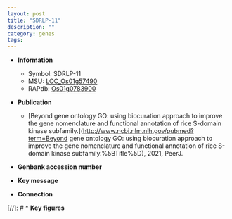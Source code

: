 ```yaml
---
layout: post
title: "SDRLP-11"
description: ""
category: genes
tags: 
---
```


* **Information**  
    + Symbol: SDRLP-11  
    + MSU: [LOC_Os01g57490](http://rice.uga.edu/cgi-bin/ORF_infopage.cgi?orf=LOC_Os01g57490)  
    + RAPdb: [Os01g0783900](http://rapdb.dna.affrc.go.jp/viewer/gbrowse_details/irgsp1?name=Os01g0783900)  

* **Publication**  
    + [Beyond gene ontology GO: using biocuration approach to improve the gene nomenclature and functional annotation of rice S-domain kinase subfamily.](http://www.ncbi.nlm.nih.gov/pubmed?term=Beyond gene ontology GO: using biocuration approach to improve the gene nomenclature and functional annotation of rice S-domain kinase subfamily.%5BTitle%5D), 2021, PeerJ.

* **Genbank accession number**  

* **Key message**  

* **Connection**  

[//]: # * **Key figures**  


